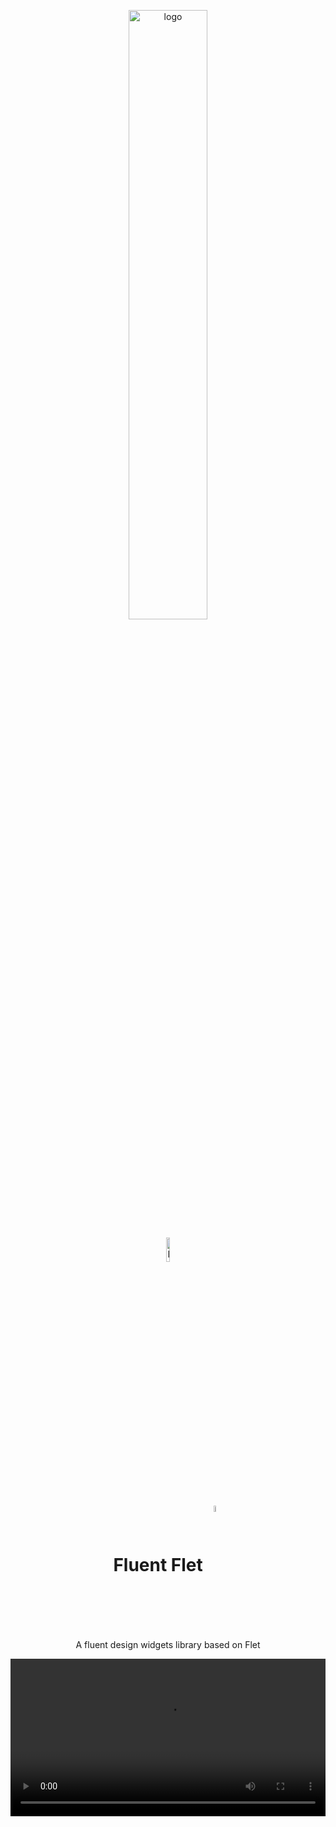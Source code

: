 <p align="center">
  <img width="50%" align="center" src="https://github.com/user-attachments/assets/01fcda49-a016-47c7-949f-83f35e47bd35" alt="logo">
</p>
<p align="center">
  <img width="10%" align="center" src="https://github.com/user-attachments/assets/49d157d1-0893-4b81-a812-794e41a2b0a8" alt="logo">
</p>

  <h1 align="center">
  Fluent Flet
  <img width="5%" align="center" src="https://img.shields.io/badge/prerelease-8FD28F" alt="logo">
</h1>

<p align="center">
  A fluent design widgets library based on Flet 
</p>

<div align="center">
    <kbd>
      <video width="100%" align="center" src="https://github.com/user-attachments/assets/5952ce87-d679-411e-a050-e58776d1764b" alt="demo">
    </kbd>
</div>